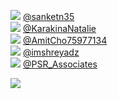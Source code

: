 
 ![](http://pbs.twimg.com/profile_images/1409746115331715073/P06HQBOi_normal.jpg) [@sanketn35](https://twitter.com/sanketn35)<br>![](http://pbs.twimg.com/profile_images/1390590077907111936/lVjUctQC_normal.jpg) [@KarakinaNatalie](https://twitter.com/KarakinaNatalie)<br>![](http://pbs.twimg.com/profile_images/1158635143831019520/HKcJ-sy5_normal.jpg) [@AmitCho75977134](https://twitter.com/AmitCho75977134)<br>![](http://pbs.twimg.com/profile_images/1404410421264613381/CeeVvHPU_normal.jpg) [@imshreyadz](https://twitter.com/imshreyadz)<br>![](http://pbs.twimg.com/profile_images/943612669784817670/jYdWZzHU_normal.jpg) [@PSR_Associates](https://twitter.com/PSR_Associates)<br> 

![](https://visitor-badge.laobi.icu/badge?page_id=ponder)

